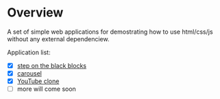# Overview

A set of simple web applications for demostrating how to use html/css/js without any external dependenciew.

Application list:
- [x] [step on the black blocks](step-on-black/README.md)
- [x] [carousel](carousel/README.md)
- [x] [YouTube clone](clone-youtube/README.md)
- [ ] more will come soon